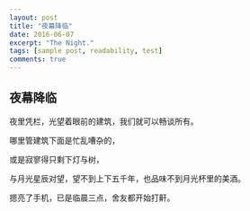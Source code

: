 ```yaml
---
layout: post
title: "夜幕降临"
date: 2016-06-07
excerpt: "The Night."
tags: [sample post, readability, test]
comments: true
---
```

## 夜幕降临

夜里凭栏，光望着眼前的建筑，我们就可以畅谈所有。

哪里管建筑下面是忙乱嘈杂的，

或是寂寥得只剩下灯与树，

与月光星辰对望，望不到上下五千年，也品味不到月光杯里的美酒。

摁亮了手机，已是临晨三点，舍友都开始打鼾。